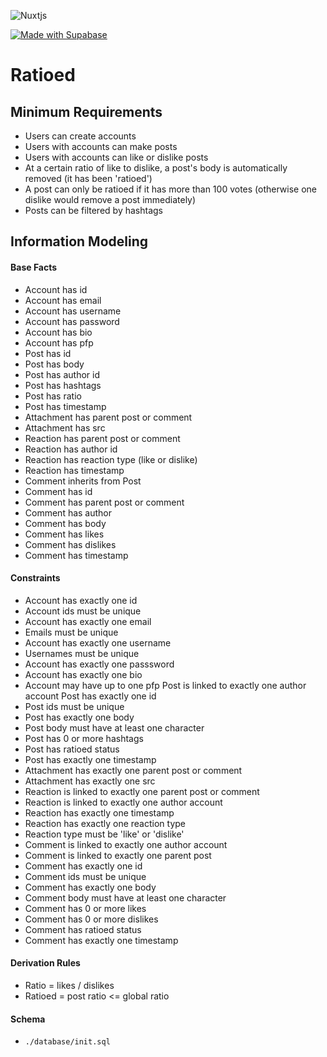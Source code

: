 ![Nuxtjs](https://img.shields.io/badge/Nuxt-002E3B?style=for-the-badge&logo=nuxtdotjs&logoColor=#00DC82)

[![Made with Supabase](https://supabase.com/badge-made-with-supabase-dark.svg)](https://supabase.com)

# Ratioed

## Minimum Requirements
- Users can create accounts
- Users with accounts can make posts
- Users with accounts can like or dislike posts
- At a certain ratio of like to dislike, a post's body is automatically removed (it has been 'ratioed')
- A post can only be ratioed if it has more than 100 votes (otherwise one dislike would remove a post immediately)
- Posts can be filtered by hashtags

## Information Modeling
#### Base Facts
- Account has id
- Account has email
- Account has username
- Account has password
- Account has bio
- Account has pfp
- Post has id
- Post has body
- Post has author id
- Post has hashtags
- Post has ratio
- Post has timestamp
- Attachment has parent post or comment
- Attachment has src
- Reaction has parent post or comment
- Reaction has author id
- Reaction has reaction type (like or dislike)
- Reaction has timestamp
- Comment inherits from Post
- Comment has id
- Comment has parent post or comment
- Comment has author
- Comment has body
- Comment has likes
- Comment has dislikes
- Comment has timestamp
#### Constraints
- Account has exactly one id
- Account ids must be unique
- Account has exactly one email
- Emails must be unique
- Account has exactly one username
- Usernames must be unique
- Account has exactly one passsword
- Account has exactly one bio
- Account may have up to one pfp Post is linked to exactly one author account Post has exactly one id
- Post ids must be unique
- Post has exactly one body
- Post body must have at least one character
- Post has 0 or more hashtags
- Post has ratioed status
- Post has exactly one timestamp
- Attachment has exactly one parent post or comment
- Attachment has exactly one src
- Reaction is linked to exactly one parent post or comment
- Reaction is linked to exactly one author account
- Reaction has exactly one timestamp
- Reaction has exactly one reaction type
- Reaction type must be 'like' or 'dislike'
- Comment is linked to exactly one author account
- Comment is linked to exactly one parent post
- Comment has exactly one id
- Comment ids must be unique
- Comment has exactly one body
- Comment body must have at least one character
- Comment has 0 or more likes
- Comment has 0 or more dislikes
- Comment has ratioed status
- Comment has exactly one timestamp
#### Derivation Rules
- Ratio = likes / dislikes
- Ratioed = post ratio <= global ratio
#### Schema
- `./database/init.sql`

